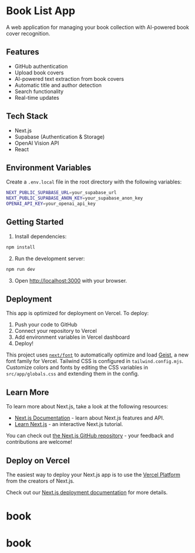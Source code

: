 # Book List App

A web application for managing your book collection with AI-powered book cover recognition.

## Features

- GitHub authentication
- Upload book covers
- AI-powered text extraction from book covers
- Automatic title and author detection
- Search functionality
- Real-time updates

## Tech Stack

- Next.js
- Supabase (Authentication & Storage)
- OpenAI Vision API
- React

## Environment Variables

Create a `.env.local` file in the root directory with the following variables:

```bash
NEXT_PUBLIC_SUPABASE_URL=your_supabase_url
NEXT_PUBLIC_SUPABASE_ANON_KEY=your_supabase_anon_key
OPENAI_API_KEY=your_openai_api_key
```

## Getting Started

1. Install dependencies:
```bash
npm install
```

2. Run the development server:
```bash
npm run dev
```

3. Open [http://localhost:3000](http://localhost:3000) with your browser.

## Deployment

This app is optimized for deployment on Vercel. To deploy:

1. Push your code to GitHub
2. Connect your repository to Vercel
3. Add environment variables in Vercel dashboard
4. Deploy!

This project uses [`next/font`](https://nextjs.org/docs/app/building-your-application/optimizing/fonts) to automatically optimize and load [Geist](https://vercel.com/font), a new font family for Vercel.
Tailwind CSS is configured in `tailwind.config.mjs`. Customize colors and fonts by editing the CSS variables in `src/app/globals.css` and extending them in the config.


## Learn More

To learn more about Next.js, take a look at the following resources:

- [Next.js Documentation](https://nextjs.org/docs) - learn about Next.js features and API.
- [Learn Next.js](https://nextjs.org/learn) - an interactive Next.js tutorial.

You can check out [the Next.js GitHub repository](https://github.com/vercel/next.js) - your feedback and contributions are welcome!

## Deploy on Vercel

The easiest way to deploy your Next.js app is to use the [Vercel Platform](https://vercel.com/new?utm_medium=default-template&filter=next.js&utm_source=create-next-app&utm_campaign=create-next-app-readme) from the creators of Next.js.

Check out our [Next.js deployment documentation](https://nextjs.org/docs/app/building-your-application/deploying) for more details.
# book
# book
